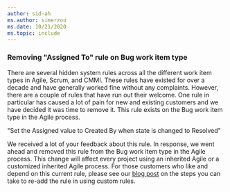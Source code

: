 ```yaml
---
author: sid-ah
ms.author: simerzou
ms.date: 10/21/2020
ms.topic: include
---
```


### Removing "Assigned To" rule on Bug work item type

There are several hidden system rules across all the different work item types in Agile, Scrum, and CMMI. These rules have existed for over a decade and have generally worked fine without any complaints. However, there are a couple of rules that have run out their welcome. One rule in particular has caused a lot of pain for new and existing customers and we have decided it was time to remove it. This rule exists on the Bug work item type in the Agile process.

"Set the Assigned value to Created By when state is changed to Resolved"

We received a lot of your feedback about this rule. In response, we went ahead and removed this rule from the Bug work item type in the Agile process. This change will affect every project using an inherited Agile or a customized inherited Agile process. For those customers who like and depend on this current rule, please see our [blog post](https://devblogs.microsoft.com/devops/removing-assigned-to-rule-from-bug/) on the steps you can take to re-add the rule in using custom rules.

